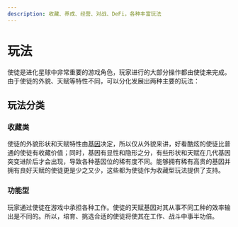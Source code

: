 ```yaml
---
description: 收藏、养成、经营、对战、DeFi，各种丰富玩法
---
```


# 玩法

使徒是进化星球中非常重要的游戏角色，玩家进行的大部分操作都由使徒来完成。由于使徒的外貌、天赋等特性不同，可以分化发展出两种主要的玩法：

## 玩法分类

### 收藏类

使徒的外貌形状和天赋特性由[基因](genome.md)决定，所以仅从外貌来讲，好看酷炫的使徒比普通的使徒有收藏价值；同时，基因有显性和隐形之分，有些形状和天赋在几代基因突变进阶后才会出现，导致各种基因位的稀有度不同。能够拥有稀有高贵的基因并拥有良好天赋的使徒更是少之又少，这些都为使徒作为收藏型玩法提供了支持。

### 功能型

玩家通过使徒在游戏中承担各种工作。使徒的天赋基因对其从事不同工种的效率输出是不同的。所以，培育、挑选合适的使徒将使其在工作、战斗中事半功倍。

